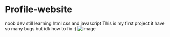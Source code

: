 # Profile-website
noob dev
still learning html css and javascript
This is my first project
it have so many bugs but idk how to fix :(
![image](https://github.com/user-attachments/assets/1d46e370-77f9-4e3b-a58a-cb346df42920)
